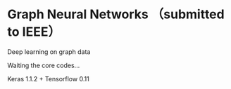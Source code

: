 # Graph Neural Networks （submitted to IEEE）
Deep learning on graph data

Waiting the core codes...

Keras 1.1.2 + Tensorflow 0.11
